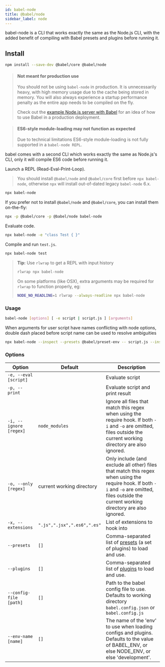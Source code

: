 ```yaml
---
id: babel-node
title: @babel/node
sidebar_label: node
---
```


babel-node is a CLI that works exactly the same as the Node.js CLI, with the added benefit of compiling with Babel presets and plugins before running it.

## Install

```sh
npm install --save-dev @babel/core @babel/node
```

> #### Not meant for production use
>
> You should not be using `babel-node` in production. It is unnecessarily heavy, with high memory usage due to the cache being stored in memory. You will also always experience a startup performance penalty as the entire app needs to be compiled on the fly.
>
> Check out the [example Node.js server with Babel](https://github.com/babel/example-node-server) for an idea of how to use Babel in a production deployment.

> #### ES6-style module-loading may not function as expected
>
> Due to technical limitations ES6-style module-loading is not fully supported in a `babel-node REPL`.

babel comes with a second CLI which works exactly the same as Node.js's CLI, only
it will compile ES6 code before running it.

Launch a REPL (Read-Eval-Print-Loop).

> You should install `@babel/node` and `@babel/core` first before `npx babel-node`, otherwise `npx` will install out-of-dated legacy `babel-node` 6.x.

```sh
npx babel-node
```

If you prefer not to install `@babel/node` and `@babel/core`, you can install them on-the-fly:
```sh
npx -p @babel/core -p @babel/node babel-node
```

Evaluate code.

```sh
npx babel-node -e "class Test { }"
```

Compile and run `test.js`.

```sh
npx babel-node test
```

> **Tip:** Use `rlwrap` to get a REPL with input history
>
> ```sh
> rlwrap npx babel-node
> ```
>
> On some platforms (like OSX), extra arguments may be required for `rlwrap` to function properly, eg:
>
> ```sh
> NODE_NO_READLINE=1 rlwrap --always-readline npx babel-node
> ```

### Usage

```sh
babel-node [options] [ -e script | script.js ] [arguments]
```

When arguments for user script have names conflicting with node options, double dash placed before script name can be used to resolve ambiguities

```sh
npx babel-node --inspect --presets @babel/preset-env -- script.js --inspect
```

### Options

| Option                 | Default                     | Description                                                                                                                                 |
| ---------------------- | --------------------------- | ------------------------------------------------------------------------------------------------------------------------------------------- |
| `-e, --eval [script]`  |                             | Evaluate script                                                                                                                             |
| `-p, --print`          |                             | Evaluate script and print result                                                                                                            |
| `-i, --ignore [regex]` | `node_modules`              | Ignore all files that match this regex when using the require hook. If both `-i` and `-o` are omitted, files outside the current working directory are also ignored. |
| `-o, --only [regex]`   | current working directory   | Only include (and exclude all other) files that match this regex when using the require hook. If both `-i` and `-o` are omitted, files outside the current working directory are also ignored. |
| `-x, --extensions`     | `".js",".jsx",".es6",".es"` | List of extensions to hook into                                                                                                             |
| `--presets`            | `[]`                        | Comma-separated list of [presets](presets.md) (a set of plugins) to load and use.                                                           |
| `--plugins`            | `[]`                        | Comma-separated list of [plugins](plugins.md) to load and use.                                                                              |
| `--config-file [path]` | `[]`                        | Path to the babel config file to use. Defaults to working directory `babel.config.json` or `babel.config.js`                                                     |
| `--env-name [name]`    | `[]`                        | The name of the 'env' to use when loading configs and plugins. Defaults to the value of BABEL_ENV, or else NODE_ENV, or else 'development'. |
